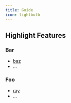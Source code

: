 ```yaml
---
title: Guide
icon: lightbulb
---
```


## Highlight Features

<Races />
<ButtonCounter />

### Bar

- [baz](bar/baz.md)
- ...

### Foo

- [ray](foo/ray.md)
- ...
